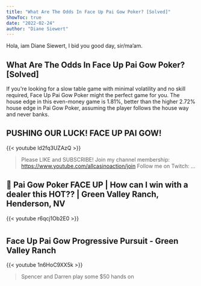 ```yaml
---
title: "What Are The Odds In Face Up Pai Gow Poker? [Solved]"
ShowToc: true 
date: "2022-02-24"
author: "Diane Siewert" 
---
```


Hola, iam Diane Siewert, I bid you good day, sir/ma’am.
## What Are The Odds In Face Up Pai Gow Poker? [Solved]
If you're looking for a slow table game with minimal volatility and no skill required, Face Up Pai Gow Poker might the perfect game for you. The house edge in this even-money game is 1.81%, better than the higher 2.72% house edge in Pai Gow Poker, assuming the player follows the house way and never banks.

## PUSHING OUR LUCK! FACE UP PAI GOW!
{{< youtube ld2fq3UZAzQ >}}
>Please LIKE and SUBSCRIBE! Join my channel membership: https://www.youtube.com/allcasinoaction/join Follow me on Twitch: ...

## 🐲 Pai Gow Poker FACE UP | How can I win with a dealer this HOT?? | Green Valley Ranch, Henderson, NV
{{< youtube r6qcj1Ob2E0 >}}
>#

## Face Up Pai Gow Progressive Pursuit - Green Valley Ranch
{{< youtube 1n6HoC9XX5k >}}
>Spencer and Darren play some $50 hands on 


